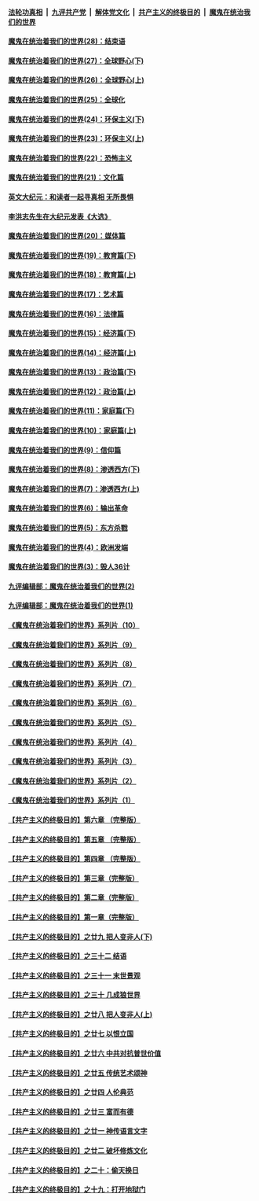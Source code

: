 ####  [法轮功真相](../../../../basic/blob/master/README.md?t=03081101) &nbsp;|&nbsp; [九评共产党](../../../../9ping.md/blob/master/README.md?t=03081101) &nbsp;|&nbsp; [解体党文化](../../../../jtdwh.md/blob/master/README.md?t=03081101)  &nbsp;|&nbsp; [共产主义的终极目的](../../../../gczydzjmd.md/blob/master/README.md?t=03081101) &nbsp;|&nbsp; [魔鬼在统治我们的世界](../../../../mgztzwmdsj.md/blob/master/README.md?t=03081101) 

#### [魔鬼在统治着我们的世界(28)：结束语](../pages/nsc422/n10936246.md?t=03081101) 

#### [魔鬼在统治着我们的世界(27)：全球野心(下)](../pages/nsc422/n10928319.md?t=03081101) 

#### [魔鬼在统治着我们的世界(26)：全球野心(上)](../pages/nsc422/n10900318.md?t=03081101) 

#### [魔鬼在统治着我们的世界(25)：全球化](../pages/nsc422/n10788205.md?t=03081101) 

#### [魔鬼在统治着我们的世界(24)：环保主义(下)](../pages/nsc422/n10695307.md?t=03081101) 

#### [魔鬼在统治着我们的世界(23)：环保主义(上)](../pages/nsc422/n10688613.md?t=03081101) 

#### [魔鬼在统治着我们的世界(22)：恐怖主义](../pages/nsc422/n10614727.md?t=03081101) 

#### [魔鬼在统治着我们的世界(21)：文化篇](../pages/nsc422/n10597706.md?t=03081101) 

#### [英文大纪元：和读者一起寻真相 无所畏惧](../pages/nsc422/n12542027.md?t=03081101) 

#### [李洪志先生在大纪元发表《大选》](../pages/nsc422/n12534746.md?t=03081101) 

#### [魔鬼在统治着我们的世界(20)：媒体篇](../pages/nsc422/n10586579.md?t=03081101) 

#### [魔鬼在统治着我们的世界(19)：教育篇(下)](../pages/nsc422/n10564808.md?t=03081101) 

#### [魔鬼在统治着我们的世界(18)：教育篇(上)](../pages/nsc422/n10526970.md?t=03081101) 

#### [魔鬼在统治着我们的世界(17)：艺术篇](../pages/nsc422/n10499093.md?t=03081101) 

#### [魔鬼在统治着我们的世界(16)：法律篇](../pages/nsc422/n10485969.md?t=03081101) 

#### [魔鬼在统治着我们的世界(15)：经济篇(下)](../pages/nsc422/n10469975.md?t=03081101) 

#### [魔鬼在统治着我们的世界(14)：经济篇(上)](../pages/nsc422/n10457370.md?t=03081101) 

#### [魔鬼在统治着我们的世界(13)：政治篇(下)](../pages/nsc422/n10448270.md?t=03081101) 

#### [魔鬼在统治着我们的世界(12)：政治篇(上)](../pages/nsc422/n10444576.md?t=03081101) 

#### [魔鬼在统治着我们的世界(11)：家庭篇(下)](../pages/nsc422/n10440961.md?t=03081101) 

#### [魔鬼在统治着我们的世界(10)：家庭篇(上)](../pages/nsc422/n10435448.md?t=03081101) 

#### [魔鬼在统治着我们的世界(9)：信仰篇](../pages/nsc422/n10432159.md?t=03081101) 

#### [魔鬼在统治着我们的世界(8)：渗透西方(下)](../pages/nsc422/n10429603.md?t=03081101) 

#### [魔鬼在统治着我们的世界(7)：渗透西方(上)](../pages/nsc422/n10426013.md?t=03081101) 

#### [魔鬼在统治着我们的世界(6)：输出革命](../pages/nsc422/n10421536.md?t=03081101) 

#### [魔鬼在统治着我们的世界(5)：东方杀戮](../pages/nsc422/n10417707.md?t=03081101) 

#### [魔鬼在统治着我们的世界(4)：欧洲发端](../pages/nsc422/n10414890.md?t=03081101) 

#### [魔鬼在统治着我们的世界(3)：毁人36计](../pages/nsc422/n10411583.md?t=03081101) 

#### [九评编辑部：魔鬼在统治着我们的世界(2)](../pages/nsc422/n10410036.md?t=03081101) 

#### [九评编辑部：魔鬼在统治着我们的世界(1)](../pages/nsc422/n10406825.md?t=03081101) 

#### [《魔鬼在统治着我们的世界》系列片（10）](../pages/nsc422/n12292670.md?t=03081101) 

#### [《魔鬼在统治着我们的世界》系列片（9）](../pages/nsc422/n12290859.md?t=03081101) 

#### [《魔鬼在统治着我们的世界》系列片（8）](../pages/nsc422/n12287445.md?t=03081101) 

#### [《魔鬼在统治着我们的世界》系列片（7）](../pages/nsc422/n12283425.md?t=03081101) 

#### [《魔鬼在统治着我们的世界》系列片（6）](../pages/nsc422/n12282314.md?t=03081101) 

#### [《魔鬼在统治着我们的世界》系列片（5）](../pages/nsc422/n12281419.md?t=03081101) 

#### [《魔鬼在统治着我们的世界》系列片（4）](../pages/nsc422/n12274024.md?t=03081101) 

#### [《魔鬼在统治着我们的世界》系列片（3）](../pages/nsc422/n12271322.md?t=03081101) 

#### [《魔鬼在统治着我们的世界》系列片（2）](../pages/nsc422/n12269049.md?t=03081101) 

#### [《魔鬼在统治着我们的世界》系列片（1）](../pages/nsc422/n12267575.md?t=03081101) 

#### [【共产主义的终极目的】第六章 （完整版）](../pages/nsc422/n11428913.md?t=03081101) 

#### [【共产主义的终极目的】第五章 （完整版）](../pages/nsc422/n11428912.md?t=03081101) 

#### [【共产主义的终极目的】第四章 （完整版）](../pages/nsc422/n11428907.md?t=03081101) 

#### [【共产主义的终极目的】第三章（完整版）](../pages/nsc422/n11428848.md?t=03081101) 

#### [【共产主义的终极目的】第二章（完整版）](../pages/nsc422/n11428831.md?t=03081101) 

#### [【共产主义的终极目的】第一章（完整版）](../pages/nsc422/n11417651.md?t=03081101) 

#### [【共产主义的终极目的】之廿九 把人变非人(下)](../pages/nsc422/n11344140.md?t=03081101) 

#### [【共产主义的终极目的】之三十二 结语](../pages/nsc422/n11360535.md?t=03081101) 

#### [【共产主义的终极目的】之三十一 末世景观](../pages/nsc422/n11351129.md?t=03081101) 

#### [【共产主义的终极目的】之三十 几成狼世界](../pages/nsc422/n11348280.md?t=03081101) 

#### [【共产主义的终极目的】之廿八 把人变非人(上)](../pages/nsc422/n11340492.md?t=03081101) 

#### [【共产主义的终极目的】之廿七 以恨立国](../pages/nsc422/n11336944.md?t=03081101) 

#### [【共产主义的终极目的】之廿六 中共对抗普世价值](../pages/nsc422/n11324785.md?t=03081101) 

#### [【共产主义的终极目的】之廿五 传统艺术颂神](../pages/nsc422/n11296396.md?t=03081101) 

#### [【共产主义的终极目的】之廿四 人伦典范](../pages/nsc422/n11296397.md?t=03081101) 

#### [【共产主义的终极目的】之廿三 富而有德](../pages/nsc422/n11283598.md?t=03081101) 

#### [【共产主义的终极目的】之廿一 神传语言文字](../pages/nsc422/n11263265.md?t=03081101) 

#### [【共产主义的终极目的】之廿二 破坏修炼文化](../pages/nsc422/n11245728.md?t=03081101) 

#### [【共产主义的终极目的】之二十：偷天换日](../pages/nsc422/n11238846.md?t=03081101) 

#### [【共产主义的终极目的】之十九：打开地狱门](../pages/nsc422/n11206376.md?t=03081101) 

